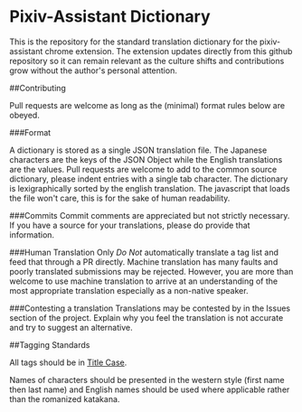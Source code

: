 # Pixiv-Assistant Dictionary

This is the repository for the standard translation dictionary for the pixiv-assistant chrome extension. The extension updates directly from this github repository so it can remain relevant as the culture shifts and contributions grow without the author's personal attention.

##Contributing

Pull requests are welcome as long as the (minimal) format rules below are obeyed. 

###Format

A dictionary is stored as a single JSON translation file. The Japanese characters are the keys of the JSON Object while the English translations are the values. Pull requests are welcome to add to the common source dictionary, please indent entries with a single tab character. The dictionary is lexigraphically sorted by the english translation. The javascript  that loads the file won't care, this is for the sake of human readability.

###Commits
Commit comments are appreciated but not strictly necessary. If you have a source for your translations, please do provide that information.

###Human Translation Only
*Do Not* automatically translate a tag list and feed that through a PR directly. Machine translation has many faults and poorly translated submissions may be rejected. However, you are more than welcome to use machine translation to arrive at an understanding of the most appropriate translation especially as a non-native speaker. 

###Contesting a translation
Translations may be contested by in the Issues section of the project. Explain why you feel the translation is not accurate and try to suggest an alternative. 

##Tagging Standards

All tags should be in [Title Case](https://en.wikipedia.org/wiki/Letter_case#Case_styles). 

Names of characters should be presented in the western style (first name then last name) and English names should be used where applicable rather than the romanized katakana.

